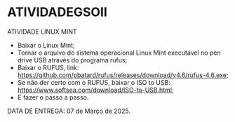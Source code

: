 # ATIVIDADEGSOII


ATIVIDADE LINUX MINT 

- Baixar o Linux Mint;
- Tornar o arquivo do sistema operacional Linux Mint executável no pen drive USB através do programa rufus;
- Baixar o RUFUS, link: https://github.com/pbatard/rufus/releases/download/v4.6/rufus-4.6.exe;
- Se não der certo com o RUFUS, baixar o ISO to USB: https://www.softsea.com/download/ISO-to-USB.html;
- E fazer o passo a passo.


DATA DE ENTREGA: 07 de Março de 2025.
